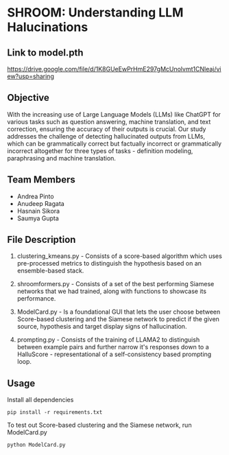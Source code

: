 # SHROOM: Understanding LLM Halucinations


## Link to model.pth 
https://drive.google.com/file/d/1K8GUeEwPrHmE297gMcUnolvmt1CNleaj/view?usp=sharing

## Objective 
With the increasing use of Large Language Models
(LLMs) like ChatGPT for various tasks such as question
answering, machine translation, and text correction, ensuring
the accuracy of their outputs is crucial. Our study addresses
the challenge of detecting hallucinated outputs from LLMs,
which can be grammatically correct but factually incorrect or
grammatically incorrect altogether for three types of tasks -
definition modeling, paraphrasing and machine translation. 

## Team Members
 - Andrea Pinto 
 - Anudeep Ragata
 - Hasnain Sikora
 - Saumya Gupta

 ## File Description 

 1. clustering_kmeans.py - Consists of a score-based algorithm which uses pre-processed metrics to distinguish the hypothesis based on an ensemble-based stack.

 2. shroomformers.py - Consists of a set of the best performing Siamese networks that we had trained, along with functions to showcase its performance.

 3. ModelCard.py - Is a foundational GUI that lets the user choose between Score-based clustering and the Siamese network to predict if the given source, hypothesis and target display signs of hallucination.

 4. prompting.py - Consists of the training of LLAMA2 to distinguish between example pairs and further narrow it's responses down to a HalluScore - representational of a self-consistency based prompting loop.

 ## Usage

Install all dependencies

<code>pip install -r requirements.txt</code>

To test out Score-based clustering and the Siamese network, run ModelCard.py

<code>python ModelCard.py</code>